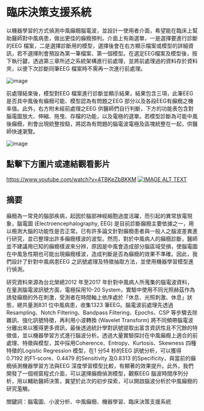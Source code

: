 # 臨床決策支援系統

以機器學習的方式偵測中風癲癇腦電波，並設計一使用者介面，希望能在臨床上幫助醫師對中風病患，做出更佳的癲癇預判。介面上有兩選單，一是選擇要進行診斷的EEG 檔案，二是選擇診斷用的模型，選擇後會在右方顯示檔案或模型的詳細資訊，若不選擇則會預設為第一筆檔案、第一個模型。在選定EEG檔案及模型後，按下執行鍵，透過第三章所述之系統架構進行前處理，並將前處理過的資料存於資料夾，以便下次診斷同筆EEG 檔案時不需再一次進行前處理。

![image](https://user-images.githubusercontent.com/61589737/225195305-ffbcc606-a516-47e3-8cdd-5079e6016bd8.png)

前處理結束後，模型對EEG 檔案進行診斷並顯示結果，結果包含三項，此筆EEG 是否具中風後有癲癇可能、模型認為有問題之EEG 部分以及各段EEG有癲癇之機率值。此外，右方附未經前處理之EEG 供醫師們自行判斷，下方的功能表包含對腦電圖放大、伸縮、拖曳、存檔的功能，以及電極的選單。若模型診斷為可能中風後癲癇，則會出現統整按鈕，將認為有問題的腦電波電極及區塊統整在一起，供醫師快速瀏覽。

![image](https://user-images.githubusercontent.com/61589737/225195357-89851ac4-808c-4626-a9b2-a43597c24602.png)

## 點擊下方圖片或連結觀看影片
https://www.youtube.com/watch?v=4TBKeZbBKKM
[![IMAGE ALT TEXT](http://img.youtube.com/vi/4TBKeZbBKKM/0.jpg)](https://www.youtube.com/watch?v=4TBKeZbBKKM "中風後癲癇偵測展示系統")


## 摘要
癲癇為一常見的腦部疾病，起因於腦部神經細胞過度活躍，而引起的異常放電現象，腦電圖 (Electroencephalography, EEG) 是目前診斷癲癇主要依據之一，用以檢測大腦的功能性是否正常。已有許多論文針對癲癇患者與一般人之腦波差異進行研究，並已整理出許多癲癇樣波的波型。然而，對於中風病人的癲癇診斷，醫師並不建議用已知的癲癇樣波來分辨，原因是中風會造成部分腦區域受損，使腦電圖在中風急性期也可能出現癲癇樣波，造成判斷是否為癲癇的效果不準確。因此，我們設計了針對中風病患EEG 之訊號處理及特徵抽取方法，並使用機器學習模型進行偵測。

研究資料來源為台北榮總2012 年至2017 年針對中風病人所蒐集的腦電波資料，在量測腦電波訊號方面，電極採用10-20 System，實驗中使用不同光照赫茲作為誘發癲癇的外在刺激，受測者在時間軸上依序處於「休息、光照刺激、休息」狀態，總共量測831 位中風病患，收集1323 筆EEG。腦電波前處理先透過Resampling、Notch Filtering、Bandpass Filtering、Epochs、CSP 等步驟去除雜訊、強化訊號特徵，再利用小波轉換 (Wavelet Transform) 將不同頻帶腦電波分離出來以獲得更多資訊，最後透過統計學對訊號提取出富含資訊性且不冗餘的特徵值，並以機器學習方式進行腦波分析。透過大量實驗探討在中風癲癇上適合的前處理、特徵與模型，其中採用Coherence、Entropy、Kurtosis、Skewness 四種特徵的Logistic Regression 模型，在1 分54 秒的EEG 訊號分析，可以獲得0.7192 的F1-score、0.4479 的Sensitivity 及0.8313 的Specificity，與當前的癲癇偵測機器學習方法與EEG 深度學習模型比較，有顯著的效果提升。此外，我們開發了一個視窗程式介面，可以選擇癲癇偵測模型，觀察EEG 腦波時間序列分析，用以輔助醫師決策，冀望於此次的初步探索，可以開啟腦波分析於中風癲癇的研究濫觴。

關鍵詞：腦電圖、小波分析、中風癲癇、機器學習、臨床決策支援系統

